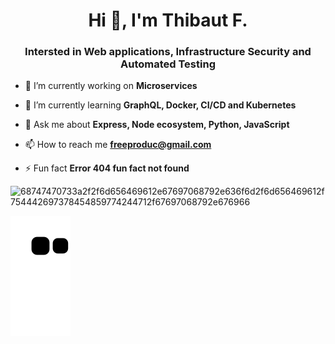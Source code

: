 <h1 align="center">Hi 👋, I'm Thibaut F.</h1>
<h3 align="center">Intersted in Web applications, Infrastructure Security and Automated Testing</h3>


- 🔭 I’m currently working on **Microservices**

- 🌱 I’m currently learning **GraphQL, Docker, CI/CD and Kubernetes**

- 💬 Ask me about **Express, Node ecosystem, Python, JavaScript**

- 📫 How to reach me **freeproduc@gmail.com**

- ⚡ Fun fact **Error 404 fun fact not found**

![68747470733a2f2f6d656469612e67697068792e636f6d2f6d656469612f754442697378454859774244712f67697068792e676966](https://user-images.githubusercontent.com/82499435/197423420-c593ad0e-aedd-4ad4-b5ba-22fce0cd066d.gif)



![Snake animation](https://github.com/Freedisch/Freedisch/blob/output/github-contribution-grid-snake.svg)
